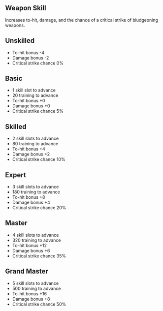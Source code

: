 ## Weapon Skill

Increases to-hit, damage, and the chance of a critical strike of bludgeoning weapons.

## Unskilled

* To-hit bonus -4
* Damage bonus -2
* Critical strike chance 0%

## Basic

* 1 skill slot to advance
* 20 training to advance
* To-hit bonus +0
* Damage bonus +0
* Critical strike chance 5%

## Skilled

* 2 skill slots to advance
* 80 training to advance
* To-hit bonus +4
* Damage bonus +2
* Critical strike chance 10%

## Expert

* 3 skill slots to advance
* 180 training to advance
* To-hit bonus +8
* Damage bonus +4
* Critical strike chance 20%

## Master

* 4 skill slots to advance
* 320 training to advance
* To-hit bonus +12
* Damage bonus +6
* Critical strike chance 35%

## Grand Master

* 5 skill slots to advance
* 500 training to advance
* To-hit bonus +16
* Damage bonus +8
* Critical strike chance 50%
